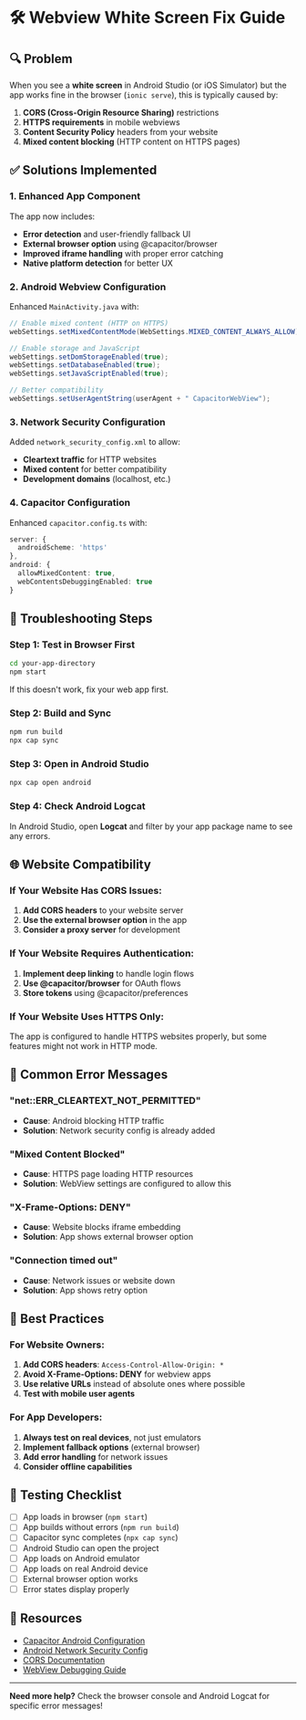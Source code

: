 # 🛠️ Webview White Screen Fix Guide

## 🔍 Problem
When you see a **white screen** in Android Studio (or iOS Simulator) but the app works fine in the browser (`ionic serve`), this is typically caused by:

1. **CORS (Cross-Origin Resource Sharing)** restrictions
2. **HTTPS requirements** in mobile webviews
3. **Content Security Policy** headers from your website
4. **Mixed content blocking** (HTTP content on HTTPS pages)

## ✅ Solutions Implemented

### 1. **Enhanced App Component**
The app now includes:
- **Error detection** and user-friendly fallback UI
- **External browser option** using @capacitor/browser
- **Improved iframe handling** with proper error catching
- **Native platform detection** for better UX

### 2. **Android Webview Configuration**
Enhanced `MainActivity.java` with:
```java
// Enable mixed content (HTTP on HTTPS)
webSettings.setMixedContentMode(WebSettings.MIXED_CONTENT_ALWAYS_ALLOW);

// Enable storage and JavaScript
webSettings.setDomStorageEnabled(true);
webSettings.setDatabaseEnabled(true);
webSettings.setJavaScriptEnabled(true);

// Better compatibility
webSettings.setUserAgentString(userAgent + " CapacitorWebView");
```

### 3. **Network Security Configuration**
Added `network_security_config.xml` to allow:
- **Cleartext traffic** for HTTP websites
- **Mixed content** for better compatibility
- **Development domains** (localhost, etc.)

### 4. **Capacitor Configuration**
Enhanced `capacitor.config.ts` with:
```typescript
server: {
  androidScheme: 'https'
},
android: {
  allowMixedContent: true,
  webContentsDebuggingEnabled: true
}
```

## 🔧 Troubleshooting Steps

### Step 1: Test in Browser First
```bash
cd your-app-directory
npm start
```
If this doesn't work, fix your web app first.

### Step 2: Build and Sync
```bash
npm run build
npx cap sync
```

### Step 3: Open in Android Studio
```bash
npx cap open android
```

### Step 4: Check Android Logcat
In Android Studio, open **Logcat** and filter by your app package name to see any errors.

## 🌐 Website Compatibility

### If Your Website Has CORS Issues:
1. **Add CORS headers** to your website server
2. **Use the external browser option** in the app
3. **Consider a proxy server** for development

### If Your Website Requires Authentication:
1. **Implement deep linking** to handle login flows
2. **Use @capacitor/browser** for OAuth flows
3. **Store tokens** using @capacitor/preferences

### If Your Website Uses HTTPS Only:
The app is configured to handle HTTPS websites properly, but some features might not work in HTTP mode.

## 🚨 Common Error Messages

### "net::ERR_CLEARTEXT_NOT_PERMITTED"
- **Cause**: Android blocking HTTP traffic
- **Solution**: Network security config is already added

### "Mixed Content Blocked"
- **Cause**: HTTPS page loading HTTP resources  
- **Solution**: WebView settings are configured to allow this

### "X-Frame-Options: DENY"
- **Cause**: Website blocks iframe embedding
- **Solution**: App shows external browser option

### "Connection timed out"
- **Cause**: Network issues or website down
- **Solution**: App shows retry option

## 🎯 Best Practices

### For Website Owners:
1. **Add CORS headers**: `Access-Control-Allow-Origin: *`
2. **Avoid X-Frame-Options: DENY** for webview apps
3. **Use relative URLs** instead of absolute ones where possible
4. **Test with mobile user agents**

### For App Developers:
1. **Always test on real devices**, not just emulators
2. **Implement fallback options** (external browser)
3. **Add error handling** for network issues
4. **Consider offline capabilities**

## 📱 Testing Checklist

- [ ] App loads in browser (`npm start`)
- [ ] App builds without errors (`npm run build`)
- [ ] Capacitor sync completes (`npx cap sync`)
- [ ] Android Studio can open the project
- [ ] App loads on Android emulator
- [ ] App loads on real Android device
- [ ] External browser option works
- [ ] Error states display properly

## 🔗 Resources

- [Capacitor Android Configuration](https://capacitorjs.com/docs/android/configuration)
- [Android Network Security Config](https://developer.android.com/training/articles/security-config)
- [CORS Documentation](https://developer.mozilla.org/en-US/docs/Web/HTTP/CORS)
- [WebView Debugging Guide](https://developers.google.com/web/tools/chrome-devtools/remote-debugging/webviews)

---

**Need more help?** Check the browser console and Android Logcat for specific error messages!
